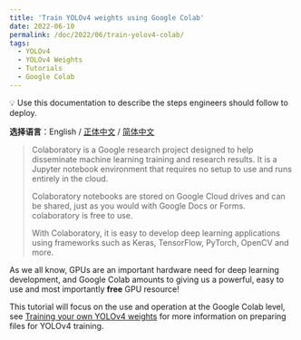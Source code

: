 ```yaml
---
title: 'Train YOLOv4 weights using Google Colab'
date: 2022-06-10
permalink: /doc/2022/06/train-yolov4-colab/
tags:
  - YOLOv4
  - YOLOv4 Weights
  - Tutorials
  - Google Colab
---
```


<aside>
💡 Use this documentation to describe the steps engineers should follow to deploy.
</aside>



**选择语言**：English / [正体中文](https://marc0cheung.github.io/doc/2022/06/train-yolov4-colab-zhHK/) / [简体中文](https://marc0cheung.github.io/doc/2022/06/train-yolov4-colab-zhCN/)



> Colaboratory is a Google research project designed to help disseminate machine learning training and research results. It is a Jupyter notebook environment that requires no setup to use and runs entirely in the cloud.
>
> Colaboratory notebooks are stored on Google Cloud drives and can be shared, just as you would with Google Docs or Forms. colaboratory is free to use.
>
> With Colaboratory, it is easy to develop deep learning applications using frameworks such as Keras, TensorFlow, PyTorch, OpenCV and more. 



As we all know, GPUs are an important hardware need for deep learning development, and Google Colab amounts to giving us a powerful, easy to use and most importantly **free** GPU resource!

This tutorial will focus on the use and operation at the Google Colab level, see [Training your own YOLOv4 weights](https://marc0cheung.github.io/doc/2022/06/train-yolov4-weights/) for more information on preparing files for YOLOv4 training. 



